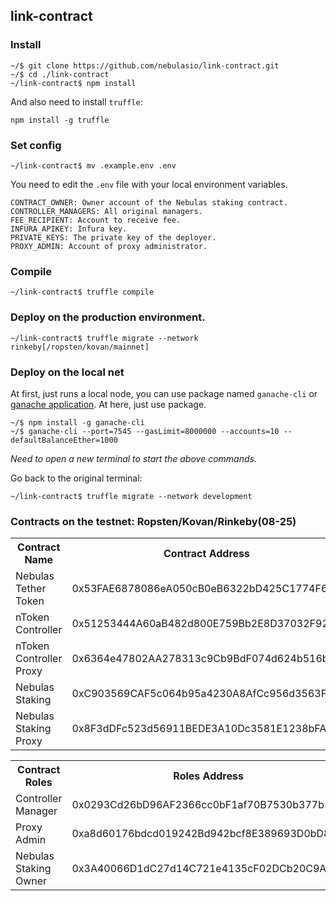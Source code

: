 ## link-contract

### Install

```
~/$ git clone https://github.com/nebulasio/link-contract.git
~/$ cd ./link-contract
~/link-contract$ npm install
```

And also need to install `truffle`:

```
npm install -g truffle
```

### Set config

```
~/link-contract$ mv .example.env .env
```

You need to edit the `.env` file with your local environment variables.

```
CONTRACT_OWNER: Owner account of the Nebulas staking contract.
CONTROLLER_MANAGERS: All original managers.
FEE_RECIPIENT: Account to receive fee.
INFURA_APIKEY: Infura key.
PRIVATE_KEYS: The private key of the deployer.
PROXY_ADMIN: Account of proxy administrator.
```

### Compile

```
~/link-contract$ truffle compile
```


### Deploy on the production environment.

```
~/link-contract$ truffle migrate --network rinkeby[/ropsten/kovan/mainnet]
```

### Deploy on the local net

At first, just runs a local node, you can use package named `ganache-cli` or [ganache application](https://www.trufflesuite.com/ganache). At here, just use package.

```
~/$ npm install -g ganache-cli
~/$ ganache-cli --port=7545 --gasLimit=8000000 --accounts=10 --defaultBalanceEther=1000
```

*Need to open a new terminal to start the above commands.*

Go back to the original terminal:

```
~/link-contract$ truffle migrate --network development
```

### Contracts on the testnet: Ropsten/Kovan/Rinkeby(08-25)

<table>
	<tr>
        <th>Contract Name</th>
    	<th>Contract Address</th>
	</tr>
	<tr>
		<td> Nebulas Tether Token </td>
		<td> 0x53FAE6878086eA050cB0eB6322bD425C1774F675 </td>
	</tr>
	<tr>
		<td> nToken Controller </td>
		<td> 0x51253444A60aB482d800E759Bb2E8D37032F9298 </td>
	</tr>
	<tr>
		<td> nToken Controller Proxy </td>
		<td> 0x6364e47802AA278313c9Cb9BdF074d624b516bb9 </td>
	</tr>
	<tr>
		<td> Nebulas Staking </td>
		<td> 0xC903569CAF5c064b95a4230A8AfCc956d3563FFf </td>
	</tr>
	<tr>
		<td> Nebulas Staking Proxy </td>
		<td> 0x8F3dDFc523d56911BEDE3A10Dc3581E1238bFAca </td>
	</tr>
</table>

<table>
    <tr>
        <th> Contract Roles </th>
    	<th> Roles Address </th>
	</tr>
    <tr>
		<td> Controller Manager </td>
		<td> 0x0293Cd26bD96AF2366cc0bF1af70B7530b377b55</td>
	</tr>
	<tr>
		<td> Proxy Admin </td>
		<td> 0xa8d60176bdcd019242Bd942bcf8E389693D0bD80</td>
	</tr>
	<tr>
		<td> Nebulas Staking Owner </td>
		<td> 0x3A40066D1dC27d14C721e4135cF02DCb20C9AFE0</td>
	</tr>
</table>
